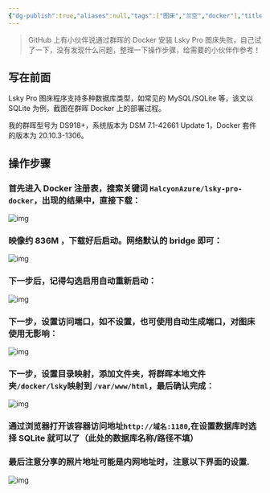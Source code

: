 ```yaml
---
{"dg-publish":true,"aliases":null,"tags":["图床","兰空","docker"],"title":"群晖docker安装开源图床Lsky Pro","permalink":"/0102 二级系统/docker/群晖docker安装开源图床Lsky Pro/","dgPassFrontmatter":true,"noteIcon":""}
---
```



> GitHub 上有小伙伴说通过群晖的 Docker 安装 Lsky Pro 图床失败，自己试了一下，没有发现什么问题，整理一下操作步骤，给需要的小伙伴作参考！

## 写在前面

Lsky Pro 图床程序支持多种数据库类型，如常见的 MySQL/SQLite 等，该文以 SQLite 为例，截图在群晖 Docker 上的部署过程。

我的群晖型号为 DS918+，系统版本为 DSM 7.1-42661 Update 1，Docker 套件的版本为 20.10.3-1306。

## 操作步骤

### 首先进入 Docker 注册表，搜索关键词 `HalcyonAzure/lsky-pro-docker`，出现的结果中，直接下载：



![img](https://552210.xyz:1002/i/2023/04/27/64496a80bc6d1.webp)



### 映像约 836M ，下载好后启动。网络默认的 bridge 即可：



![img](https://552210.xyz:1002/i/2023/04/27/64496a80bc6d1.webp)



### 下一步后，记得勾选启用自动重新启动：



![img](https://552210.xyz:1002/i/2023/04/27/64496a80a7465.webp)



### 下一步，设置访问端口，如不设置，也可使用自动生成端口，对图床使用无影响：



![img](https://552210.xyz:1002/i/2023/04/27/64496a80bc6d1.webp)



### 下一步，设置目录映射，添加文件夹，将群晖本地文件夹`/docker/lsky`映射到 `/var/www/html`，最后确认完成：



![img](https://552210.xyz:1002/i/2023/04/27/64496a80b15e0.webp)



### 通过浏览器打开该容器访问地址`http://域名:1180`,在设置数据库时选择 SQLite 就可以了（此处的数据库名称/路径不填）

### 最后注意分享的照片地址可能是内网地址时，注意以下界面的设置.



![img](https://552210.xyz:1002/i/2023/04/27/64496a80a3c1a.webp)
